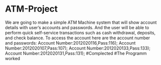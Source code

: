 # ATM-Project
We are going to make a simple ATM Machine system that will show account details with user’s accounts and passwords. And the user will be able to perform quick self-service transactions such as cash withdrawal, deposits, and check balance.
 To access the account here are the account number and passwords:
                    Account Number:2012020116,Pass:116);
                    Account Number:2012020107,Pass:107);
                    Account Number:2012020133,Pass:133);
                    Account Number:2012020131,Pass:131);
#Complected
#The Programm worked 

